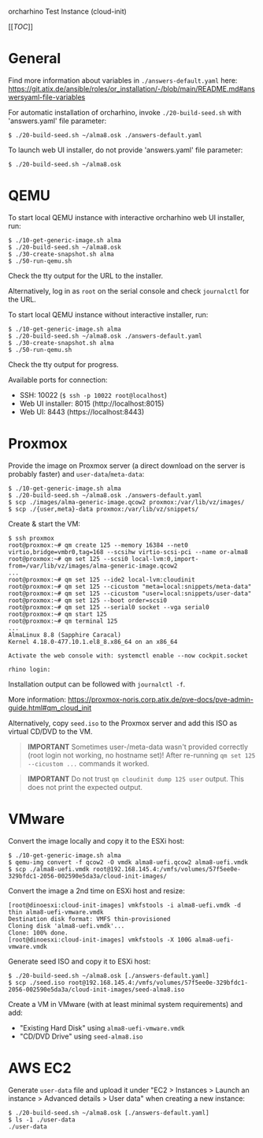 orcharhino Test Instance (cloud-init)

[[_TOC_]]


# General

Find more information about variables in `./answers-default.yaml` here:
https://git.atix.de/ansible/roles/or_installation/-/blob/main/README.md#answersyaml-file-variables

For automatic installation of orcharhino, invoke `./20-build-seed.sh` with
'answers.yaml' file parameter:
```
$ ./20-build-seed.sh ~/alma8.osk ./answers-default.yaml
```

To launch web UI installer, do not provide 'answers.yaml' file parameter:
```
$ ./20-build-seed.sh ~/alma8.osk
```


# QEMU

To start local QEMU instance with interactive orcharhino web UI installer, run:
```
$ ./10-get-generic-image.sh alma
$ ./20-build-seed.sh ~/alma8.osk
$ ./30-create-snapshot.sh alma
$ ./50-run-qemu.sh
```
Check the tty output for the URL to the installer.

Alternatively, log in as `root` on the serial console and check `journalctl` for
the URL.

To start local QEMU instance without interactive installer, run:
```
$ ./10-get-generic-image.sh alma
$ ./20-build-seed.sh ~/alma8.osk ./answers-default.yaml
$ ./30-create-snapshot.sh alma
$ ./50-run-qemu.sh
```
Check the tty output for progress.

Available ports for connection:
- SSH: 10022 (`$ ssh -p 10022 root@localhost`)
- Web UI installer: 8015 (http://localhost:8015)
- Web UI: 8443 (https://localhost:8443)


# Proxmox

Provide the image on Proxmox server (a direct download on the server is probably
faster) and `user-data`/`meta-data`:
```
$ ./10-get-generic-image.sh alma
$ ./20-build-seed.sh ~/alma8.osk ./answers-default.yaml
$ scp ./images/alma-generic-image.qcow2 proxmox:/var/lib/vz/images/
$ scp ./{user,meta}-data proxmox:/var/lib/vz/snippets/
```

Create & start the VM:
```
$ ssh proxmox
root@proxmox:~# qm create 125 --memory 16384 --net0 virtio,bridge=vmbr0,tag=168 --scsihw virtio-scsi-pci --name or-alma8
root@proxmox:~# qm set 125 --scsi0 local-lvm:0,import-from=/var/lib/vz/images/alma-generic-image.qcow2
...
root@proxmox:~# qm set 125 --ide2 local-lvm:cloudinit
root@proxmox:~# qm set 125 --cicustom "meta=local:snippets/meta-data"
root@proxmox:~# qm set 125 --cicustom "user=local:snippets/user-data"
root@proxmox:~# qm set 125 --boot order=scsi0
root@proxmox:~# qm set 125 --serial0 socket --vga serial0
root@proxmox:~# qm start 125
root@proxmox:~# qm terminal 125
...
AlmaLinux 8.8 (Sapphire Caracal)
Kernel 4.18.0-477.10.1.el8_8.x86_64 on an x86_64

Activate the web console with: systemctl enable --now cockpit.socket

rhino login:
```
Installation output can be followed with `journalctl -f`.

More information: https://proxmox-noris.corp.atix.de/pve-docs/pve-admin-guide.html#qm_cloud_init

Alternatively, copy `seed.iso` to the Proxmox server and add this ISO as virtual
CD/DVD to the VM.

> **IMPORTANT**
> Sometimes user-/meta-data wasn't provided correctly (root login not working,
> no hostname set)! After re-running `qm set 125 --cicustom ...` commands it
> worked.

> **IMPORTANT**
> Do not trust `qm cloudinit dump 125 user` output. This does not print the
> expected output.


# VMware

Convert the image locally and copy it to the ESXi host:
```
$ ./10-get-generic-image.sh alma
$ qemu-img convert -f qcow2 -O vmdk alma8-uefi.qcow2 alma8-uefi.vmdk
$ scp ./alma8-uefi.vmdk root@192.168.145.4:/vmfs/volumes/57f5ee0e-329bfdc1-2056-002590e5da3a/cloud-init-images/
```

Convert the image a 2nd time on ESXi host and resize:
```
[root@dinoesxi:cloud-init-images] vmkfstools -i alma8-uefi.vmdk -d thin alma8-uefi-vmware.vmdk
Destination disk format: VMFS thin-provisioned
Cloning disk 'alma8-uefi.vmdk'...
Clone: 100% done.
[root@dinoesxi:cloud-init-images] vmkfstools -X 100G alma8-uefi-vmware.vmdk
```

Generate seed ISO and copy it to ESXi host:
```
$ ./20-build-seed.sh ~/alma8.osk [./answers-default.yaml]
$ scp ./seed.iso root@192.168.145.4:/vmfs/volumes/57f5ee0e-329bfdc1-2056-002590e5da3a/cloud-init-images/seed-alma8.iso
```

Create a VM in VMware (with at least minimal system requirements) and add:
- "Existing Hard Disk" using `alma8-uefi-vmware.vmdk`
- "CD/DVD Drive" using `seed-alma8.iso`


# AWS EC2

Generate `user-data` file and upload it under "EC2 > Instances > Launch an
instance > Advanced details > User data" when creating a new instance:

```
$ ./20-build-seed.sh ~/alma8.osk [./answers-default.yaml]
$ ls -1 ./user-data
./user-data
```
